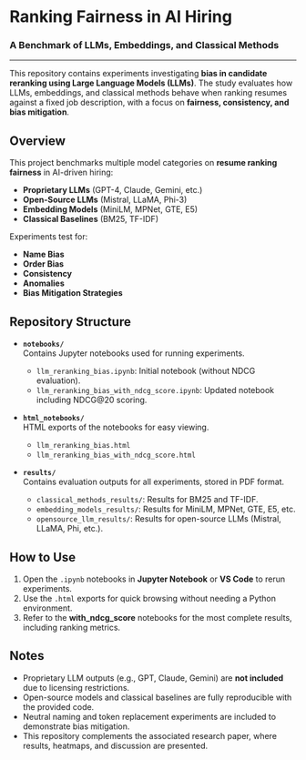 # Ranking Fairness in AI Hiring
### A Benchmark of LLMs, Embeddings, and Classical Methods
---

This repository contains experiments investigating **bias in candidate reranking using Large Language Models (LLMs)**. The study evaluates how LLMs, embeddings, and classical methods behave when ranking resumes against a fixed job description, with a focus on **fairness, consistency, and bias mitigation**.

## Overview

This project benchmarks multiple model categories on **resume ranking fairness** in AI-driven hiring:  
- **Proprietary LLMs** (GPT-4, Claude, Gemini, etc.)  
- **Open-Source LLMs** (Mistral, LLaMA, Phi-3)  
- **Embedding Models** (MiniLM, MPNet, GTE, E5)  
- **Classical Baselines** (BM25, TF-IDF)  

Experiments test for:  
- **Name Bias**  
- **Order Bias**  
- **Consistency**  
- **Anomalies**  
- **Bias Mitigation Strategies**

## Repository Structure

- **`notebooks/`**  
  Contains Jupyter notebooks used for running experiments.  
  - `llm_reranking_bias.ipynb`: Initial notebook (without NDCG evaluation).  
  - `llm_reranking_bias_with_ndcg_score.ipynb`: Updated notebook including NDCG@20 scoring.  

- **`html_notebooks/`**  
  HTML exports of the notebooks for easy viewing.  
  - `llm_reranking_bias.html`  
  - `llm_reranking_bias_with_ndcg_score.html`  

- **`results/`**  
  Contains evaluation outputs for all experiments, stored in PDF format.  
  - `classical_methods_results/`: Results for BM25 and TF-IDF.  
  - `embedding_models_results/`: Results for MiniLM, MPNet, GTE, E5, etc.  
  - `opensource_llm_results/`: Results for open-source LLMs (Mistral, LLaMA, Phi, etc.).  

## How to Use

1. Open the `.ipynb` notebooks in **Jupyter Notebook** or **VS Code** to rerun experiments.
2. Use the `.html` exports for quick browsing without needing a Python environment.
3. Refer to the **with\_ndcg\_score** notebooks for the most complete results, including ranking metrics.

## Notes

* Proprietary LLM outputs (e.g., GPT, Claude, Gemini) are **not included** due to licensing restrictions.
* Open-source models and classical baselines are fully reproducible with the provided code.
* Neutral naming and token replacement experiments are included to demonstrate bias mitigation.
* This repository complements the associated research paper, where results, heatmaps, and discussion are presented.

